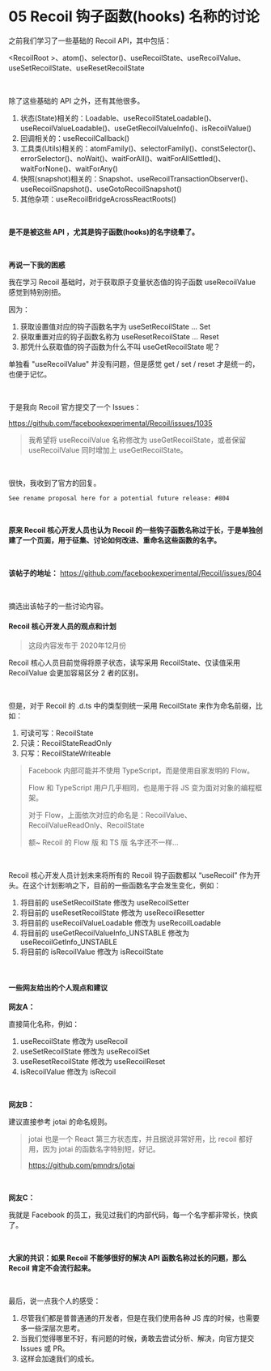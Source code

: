 # 05 Recoil 钩子函数(hooks) 名称的讨论



之前我们学习了一些基础的 Recoil API，其中包括：

<RecoilRoot \>、atom()、selector()、useRecoilState、useRecoilValue、useSetRecoilState、useResetRecoilState



<br>

除了这些基础的 API 之外，还有其他很多。

1. 状态(State)相关的：Loadable、useRecoilStateLoadable()、useRecoilValueLoadable()、useGetRecoilValueInfo()、isRecoilValue()
2. 回调相关的：useRecoilCallback()
3. 工具类(Utils)相关的：atomFamily()、selectorFamily()、constSelector()、errorSelector()、noWait()、waitForAll()、waitForAllSettled()、waitForNone()、waitForAny()
4. 快照(snapshot)相关的：Snapshot、useRecoilTransactionObserver()、useRecoilSnapshot()、useGotoRecoilSnapshot()
5. 其他杂项：useRecoilBridgeAcrossReactRoots()



<br>

**是不是被这些 API ，尤其是钩子函数(hooks)的名字绕晕了。**



<br>

**再说一下我的困惑**

我在学习 Recoil 基础时，对于获取原子变量状态值的钩子函数 useRecoilValue 感觉到特别别扭。

因为：

1. 获取设置值对应的钩子函数名字为 useSetRecoilState  ...  Set
2. 获取重置对应的钩子函数名称为 useResetRecoilState  ...  Reset
3. 那凭什么获取值的钩子函数为什么不叫 useGetRecoilState 呢？

单独看 "useRecoilValue" 并没有问题，但是感觉 get / set / reset 才是统一的，也便于记忆。



<br>

于是我向 Recoil 官方提交了一个 Issues：

https://github.com/facebookexperimental/Recoil/issues/1035

> 我希望将 useRecoilValue 名称修改为 useGetRecoilState，或者保留 useRecoilValue 同时增加上 useGetRecoilState。



<br>

很快，我收到了官方的回复。

```
See rename proposal here for a potential future release: #804
```



<br>

**原来 Recoil 核心开发人员也认为 Recoil 的一些钩子函数名称过于长，于是单独创建了一个页面，用于征集、讨论如何改进、重命名这些函数的名字。**

<br>

**该帖子的地址：** https://github.com/facebookexperimental/Recoil/issues/804



<br>

摘选出该帖子的一些讨论内容。

#### Recoil 核心开发人员的观点和计划

> 这段内容发布于 2020年12月份

Recoil 核心人员目前觉得将原子状态，读写采用 RecoilState、仅读值采用 RecoilValue 会更加容易区分 2 者的区别。



<br>

但是，对于 Recoil 的 .d.ts 中的类型则统一采用 RecoilState 来作为命名前缀，比如：

1. 可读可写：RecoilState
2. 只读：RecoilStateReadOnly
3. 只写：RecoilStateWriteable



> Facebook 内部可能并不使用 TypeScript，而是使用自家发明的 Flow。
>
> Flow 和 TypeScript 用户几乎相同，也是用于将 JS 变为面对对象的编程框架。
>
> 对于 Flow，上面依次对应的命名是：RecoilValue、RecoilValueReadOnly、RecoilState
>
> 额~ Recoil 的 Flow 版 和 TS 版 名字还不一样...



<br>

Recoil 核心开发人员计划未来将所有的 Recoil 钩子函数都以 “useRecoil” 作为开头。在这个计划影响之下，目前的一些函数名字会发生变化，例如：

1. 将目前的 useSetRecoilState 修改为 useRecoilSetter
2. 将目前的 useResetRecoilState 修改为 useRecoilResetter
3. 将目前的 useRecoilValueLoadable 修改为 useRecoilLoadable
4. 将目前的 useGetRecoilValueInfo_UNSTABLE 修改为 useRecoilGetInfo_UNSTABLE
5. 将目前的 isRecoilValue 修改为 isRecoilState



<br>

#### 一些网友给出的个人观点和建议

**网友A：**

直接简化名称，例如：

1. useRecoilState 修改为 useRecoil
2. useSetRecoilState 修改为 useRecoilSet
3. useResetRecoilState 修改为 useRecoilReset
4. isRecoilValue 修改为 isRecoil



<br>

**网友B：**

建议直接参考 jotai 的命名规则。

> jotai 也是一个 React 第三方状态库，并且据说非常好用，比 recoil 都好用，因为 jotai 的函数名字特别短，好记。
>
> https://github.com/pmndrs/jotai



<br>

**网友C：**

我就是 Facebook 的员工，我见过我们的内部代码，每一个名字都非常长，快疯了。



<br>

**大家的共识：如果 Recoil 不能够很好的解决 API 函数名称过长的问题，那么 Recoil 肯定不会流行起来。**



<br>

最后，说一点我个人的感受：

1. 尽管我们都是普普通通的开发者，但是在我们使用各种 JS 库的时候，也需要多一些深层次思考。
2. 当我们觉得哪里不好，有问题的时候，勇敢去尝试分析、解决，向官方提交 Issues 或 PR。
3. 这样会加速我们的成长。

